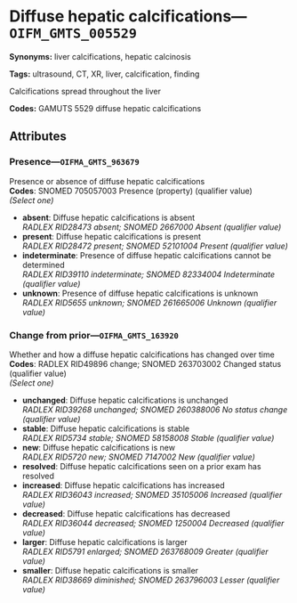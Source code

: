 # Diffuse hepatic calcifications—`OIFM_GMTS_005529`

**Synonyms:** liver calcifications, hepatic calcinosis

**Tags:** ultrasound, CT, XR, liver, calcification, finding

Calcifications spread throughout the liver

**Codes:** GAMUTS 5529 diffuse hepatic calcifications

## Attributes

### Presence—`OIFMA_GMTS_963679`

Presence or absence of diffuse hepatic calcifications  
**Codes**: SNOMED 705057003 Presence (property) (qualifier value)  
*(Select one)*

- **absent**: Diffuse hepatic calcifications is absent  
_RADLEX RID28473 absent; SNOMED 2667000 Absent (qualifier value)_
- **present**: Diffuse hepatic calcifications is present  
_RADLEX RID28472 present; SNOMED 52101004 Present (qualifier value)_
- **indeterminate**: Presence of diffuse hepatic calcifications cannot be determined  
_RADLEX RID39110 indeterminate; SNOMED 82334004 Indeterminate (qualifier value)_
- **unknown**: Presence of diffuse hepatic calcifications is unknown  
_RADLEX RID5655 unknown; SNOMED 261665006 Unknown (qualifier value)_

### Change from prior—`OIFMA_GMTS_163920`

Whether and how a diffuse hepatic calcifications has changed over time  
**Codes**: RADLEX RID49896 change; SNOMED 263703002 Changed status (qualifier value)  
*(Select one)*

- **unchanged**: Diffuse hepatic calcifications is unchanged  
_RADLEX RID39268 unchanged; SNOMED 260388006 No status change (qualifier value)_
- **stable**: Diffuse hepatic calcifications is stable  
_RADLEX RID5734 stable; SNOMED 58158008 Stable (qualifier value)_
- **new**: Diffuse hepatic calcifications is new  
_RADLEX RID5720 new; SNOMED 7147002 New (qualifier value)_
- **resolved**: Diffuse hepatic calcifications seen on a prior exam has resolved  
- **increased**: Diffuse hepatic calcifications has increased  
_RADLEX RID36043 increased; SNOMED 35105006 Increased (qualifier value)_
- **decreased**: Diffuse hepatic calcifications has decreased  
_RADLEX RID36044 decreased; SNOMED 1250004 Decreased (qualifier value)_
- **larger**: Diffuse hepatic calcifications is larger  
_RADLEX RID5791 enlarged; SNOMED 263768009 Greater (qualifier value)_
- **smaller**: Diffuse hepatic calcifications is smaller  
_RADLEX RID38669 diminished; SNOMED 263796003 Lesser (qualifier value)_